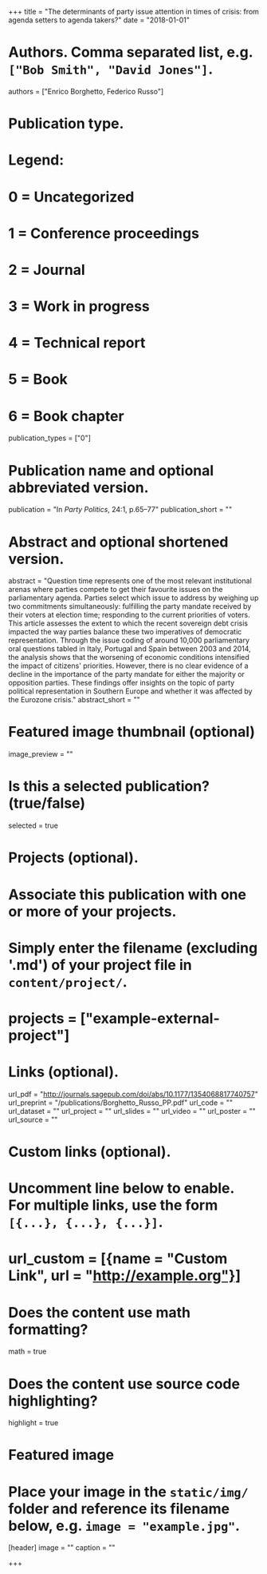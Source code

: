 +++
title = "The determinants of party issue attention in times of crisis: from agenda setters to agenda takers?"
date = "2018-01-01"

# Authors. Comma separated list, e.g. `["Bob Smith", "David Jones"]`.
authors = ["Enrico Borghetto, Federico Russo"]

# Publication type.
# Legend:
# 0 = Uncategorized
# 1 = Conference proceedings
# 2 = Journal
# 3 = Work in progress
# 4 = Technical report
# 5 = Book
# 6 = Book chapter
publication_types = ["0"]

# Publication name and optional abbreviated version.
publication = "In *Party Politics*, 24:1, p.65–77"
publication_short = ""

# Abstract and optional shortened version.
abstract = "Question time represents one of the most relevant institutional arenas where parties compete to get their favourite issues on the parliamentary agenda. Parties select which issue to address by weighing up two commitments simultaneously: fulfilling the party mandate received by their voters at election time; responding to the current priorities of voters. This article assesses the extent to which the recent sovereign debt crisis impacted the way parties balance these two imperatives of democratic representation. Through the issue coding of around 10,000 parliamentary oral questions tabled in Italy, Portugal and Spain between 2003 and 2014, the analysis shows that the worsening of economic conditions intensified the impact of citizens' priorities. However, there is no clear evidence of a decline in the importance of the party mandate for either the majority or opposition parties. These findings offer insights on the topic of party political representation in Southern Europe and whether it was affected by the Eurozone crisis."
abstract_short = ""

# Featured image thumbnail (optional)
image_preview = ""

# Is this a selected publication? (true/false)
selected = true

# Projects (optional).
#   Associate this publication with one or more of your projects.
#   Simply enter the filename (excluding '.md') of your project file in `content/project/`.
# projects = ["example-external-project"]

# Links (optional).
url_pdf = "http://journals.sagepub.com/doi/abs/10.1177/1354068817740757"
url_preprint = "/publications/Borghetto_Russo_PP.pdf"
url_code = ""
url_dataset = ""
url_project = ""
url_slides = ""
url_video = ""
url_poster = ""
url_source = ""

# Custom links (optional).
#   Uncomment line below to enable. For multiple links, use the form `[{...}, {...}, {...}]`.
# url_custom = [{name = "Custom Link", url = "http://example.org"}]

# Does the content use math formatting?
math = true

# Does the content use source code highlighting?
highlight = true

# Featured image
# Place your image in the `static/img/` folder and reference its filename below, e.g. `image = "example.jpg"`.
[header]
image = ""
caption = ""

+++